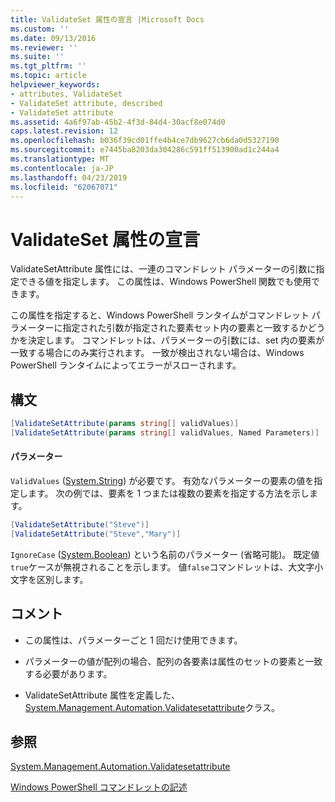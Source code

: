 ```yaml
---
title: ValidateSet 属性の宣言 |Microsoft Docs
ms.custom: ''
ms.date: 09/13/2016
ms.reviewer: ''
ms.suite: ''
ms.tgt_pltfrm: ''
ms.topic: article
helpviewer_keywords:
- attributes, ValidateSet
- ValidateSet attribute, described
- ValidateSet attribute
ms.assetid: 4a6f97ab-45b2-4f3d-84d4-30acf8e074d0
caps.latest.revision: 12
ms.openlocfilehash: b036f39cd01ffe4b4ce7db9627cb6da0d5327190
ms.sourcegitcommit: e7445ba8203da304286c591ff513900ad1c244a4
ms.translationtype: MT
ms.contentlocale: ja-JP
ms.lasthandoff: 04/23/2019
ms.locfileid: "62067071"
---
```

# <a name="validateset-attribute-declaration"></a>ValidateSet 属性の宣言

ValidateSetAttribute 属性には、一連のコマンドレット パラメーターの引数に指定できる値を指定します。 この属性は、Windows PowerShell 関数でも使用できます。

この属性を指定すると、Windows PowerShell ランタイムがコマンドレット パラメーターに指定された引数が指定された要素セット内の要素と一致するかどうかを決定します。 コマンドレットは、パラメーターの引数には、set 内の要素が一致する場合にのみ実行されます。 一致が検出されない場合は、Windows PowerShell ランタイムによってエラーがスローされます。

## <a name="syntax"></a>構文

```csharp
[ValidateSetAttribute(params string[] validValues)]
[ValidateSetAttribute(params string[] validValues, Named Parameters)]
```

#### <a name="parameters"></a>パラメーター

`ValidValues` ([System.String](/dotnet/api/System.String)) が必要です。 有効なパラメーターの要素の値を指定します。 次の例では、要素を 1 つまたは複数の要素を指定する方法を示します。

```csharp
[ValidateSetAttribute("Steve")]
[ValidateSetAttribute("Steve","Mary")]
```

`IgnoreCase` ([System.Boolean](/dotnet/api/System.Boolean)) という名前のパラメーター (省略可能)。 既定値`true`ケースが無視されることを示します。 値`false`コマンドレットは、大文字小文字を区別します。

## <a name="remarks"></a>コメント

- この属性は、パラメーターごと 1 回だけ使用できます。

- パラメーターの値が配列の場合、配列の各要素は属性のセットの要素と一致する必要があります。

- ValidateSetAttribute 属性を定義した、 [System.Management.Automation.Validatesetattribute](/dotnet/api/System.Management.Automation.ValidateSetAttribute)クラス。

## <a name="see-also"></a>参照

[System.Management.Automation.Validatesetattribute](/dotnet/api/System.Management.Automation.ValidateSetAttribute)

[Windows PowerShell コマンドレットの記述](./writing-a-windows-powershell-cmdlet.md)

